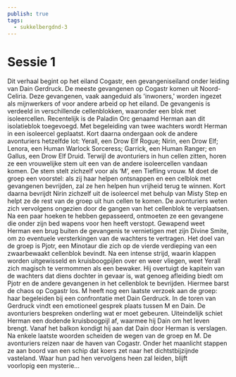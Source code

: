 ```yaml
---
publish: true
tags:
  - sukkelbergdnd-3
---
```

# Sessie 1
Dit verhaal begint op het eiland Cogastr, een gevangeniseiland onder leiding van Dain Gerdruck. De meeste gevangenen op Cogastr komen uit Noord-Celiria. Deze gevangenen, vaak aangeduid als 'inwoners,' worden ingezet als mijnwerkers of voor andere arbeid op het eiland. De gevangenis is verdeeld in verschillende cellenblokken, waaronder een blok met isoleercellen. Recentelijk is de Paladin Orc genaamd Herman aan dit isolatieblok toegevoegd. Met begeleiding van twee wachters wordt Herman in een isoleercel geplaatst. Kort daarna ondergaan ook de andere avonturiers hetzelfde lot: Yerall, een Drow Elf Rogue; Nirin, een Drow Elf; Lenora, een Human Warlock Sorceress; Garrick, een Human Ranger; en Gallus, een Drow Elf Druid.
Terwijl de avonturiers in hun cellen zitten, horen ze een vrouwelijke stem uit een van de andere isoleercellen vandaan komen. De stem stelt zichzelf voor als ‘M’, een Tiefling vrouw. M doet de groep een voorstel: als zij haar helpen ontsnappen en een celblok met gevangenen bevrijden, zal ze hen helpen hun vrijheid terug te winnen. Kort daarna bevrijdt Nirin zichzelf uit de isoleercel met behulp van Misty Step en helpt ze de rest van de groep uit hun cellen te komen. De avonturiers weten zich vervolgens ongezien door de gangen van het cellenblok te verplaatsen.
Na een paar hoeken te hebben gepasseerd, ontmoeten ze een gevangene die onder zijn bed wapens voor hen heeft verstopt. Gewapend weet Herman een brug buiten de gevangenis te vernietigen met zijn Divine Smite, om zo eventuele versterkingen van de wachters te vertragen. Het doel van de groep is Pjotr, een Minotaur die zich op de vierde verdieping van een zwaarbewaakt cellenblok bevindt. Na een intense strijd, waarin klappen worden uitgewisseld en kruisboogpijlen over en weer vliegen, weet Yerall zich magisch te vermommen als een bewaker. Hij overtuigt de kapitein van de wachters dat diens dochter in gevaar is, wat genoeg afleiding biedt om Pjotr en de andere gevangenen in het cellenblok te bevrijden. Hiermee barst de chaos op Cogastr los.
M heeft nog een laatste verzoek aan de groep: haar begeleiden bij een confrontatie met Dain Gerdruck. In de toren van Gerdruck vindt een emotioneel gesprek plaats tussen M en Dain. De avonturiers bespreken onderling wat er moet gebeuren. Uiteindelijk schiet Herman een dodende kruisboogpijl af, waarmee hij Dain om het leven brengt. Vanaf het balkon kondigt hij aan dat Dain door Herman is verslagen.
Na enkele laatste woorden scheiden de wegen van de groep en M. De avonturiers reizen naar de haven van Cogastr. Onder het maanlicht stappen ze aan boord van een schip dat koers zet naar het dichtstbijzijnde vasteland. Waar hun pad hen vervolgens heen zal leiden, blijft voorlopig een mysterie...
